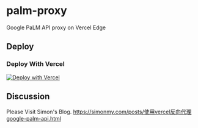 
# palm-proxy
Google PaLM API proxy on Vercel Edge

## Deploy

### Deploy With Vercel

[![Deploy with Vercel](https://vercel.com/button)](https://vercel.com/new/clone?repository-url=https%3A%2F%2Fgithub.com%2Fantergone%2Fpalm-proxy)


## Discussion

Please Visit Simon's Blog. https://simonmy.com/posts/使用vercel反向代理google-palm-api.html
